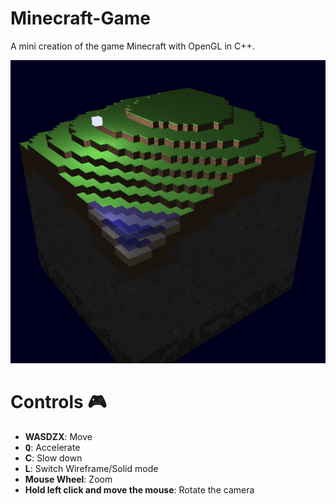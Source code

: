 # Minecraft-Game
 A mini creation of the game Minecraft with OpenGL in C++.
 
![img](/SampleImages/Test03.PNG)

# Controls 🎮
* **WASDZX**: Move
* <kbd>**Q**</kbd>: Accelerate 
* **C**: Slow down
* **L**: Switch Wireframe/Solid mode
* **Mouse Wheel**: Zoom
* **Hold left click and move the mouse**: Rotate the camera
